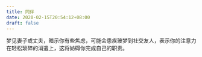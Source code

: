 ```yaml
---
title: 同伴
date: 2020-02-15T20:54:12+08:00
draft: false
---
```


梦见妻子或丈夫，暗示你有些焦虑，可能会患疾玻梦到社交友人，表示你的注意力在轻松琐碎的消遣上，这将妨碍你完成自己的职责。
